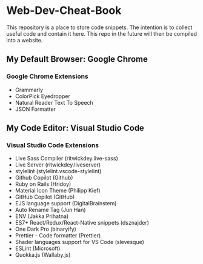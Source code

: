 # Web-Dev-Cheat-Book

This repository is a place to store code snippets. The intention is to collect useful code and contain it here. This repo in the future will then be compiled into a website.

## My Default Browser: Google Chrome

### Google Chrome Extensions
- Grammarly
- ColorPick Eyedropper
- Natural Reader Text To Speech
- JSON Formatter

## My Code Editor: Visual Studio Code

### Visual Studio Code Extensions
- Live Sass Compiler (ritwickdey.live-sass)
- Live Server (ritwickdey.liveserver)
- stylelint (stylelint.vscode-stylelint)
- Github Copilot (Github)
- Ruby on Rails (Hridoy)
- Material Icon Theme (Philipp Kief)
- GitHub Copilot (GitHub)
- EJS language support (DigitalBrainstem)
- Auto Rename Tag (Jun Han)
- ENV (Jakka Prihatna)
- ES7+ React/Redux/React-Native snippets (dsznajder)
- One Dark Pro (binaryify)
- Prettier - Code formatter (Prettier)
- Shader languages support for VS Code (slevesque)
- ESLint (Microsoft)
- Quokka.js (Wallaby.js)

